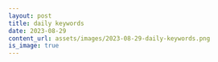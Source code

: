 ```yaml
---
layout: post
title: daily keywords
date: 2023-08-29
content_url: assets/images/2023-08-29-daily-keywords.png
is_image: true
---
```

